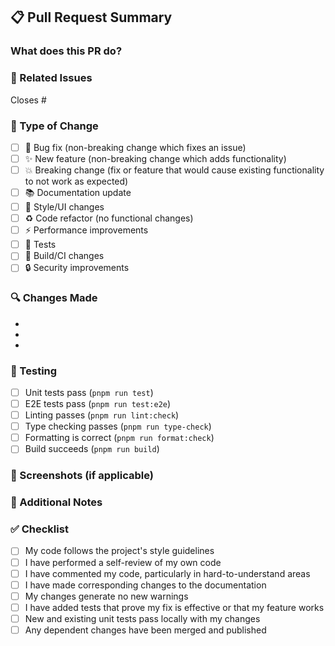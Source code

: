 ## 📋 Pull Request Summary

### What does this PR do?

<!-- Briefly describe the changes in this PR -->

### 🔗 Related Issues

<!-- Link any related issues here using #issue_number -->

Closes #

### 🧪 Type of Change

<!-- Mark with [x] the type that applies -->

- [ ] 🐛 Bug fix (non-breaking change which fixes an issue)
- [ ] ✨ New feature (non-breaking change which adds functionality)
- [ ] 💥 Breaking change (fix or feature that would cause existing functionality to not work as expected)
- [ ] 📚 Documentation update
- [ ] 🎨 Style/UI changes
- [ ] ♻️ Code refactor (no functional changes)
- [ ] ⚡ Performance improvements
- [ ] 🧪 Tests
- [ ] 🔧 Build/CI changes
- [ ] 🔒 Security improvements

### 🔍 Changes Made

<!-- List the main changes made in this PR -->

-
-
-

### 🧪 Testing

<!-- Describe how you tested your changes -->

- [ ] Unit tests pass (`pnpm run test`)
- [ ] E2E tests pass (`pnpm run test:e2e`)
- [ ] Linting passes (`pnpm run lint:check`)
- [ ] Type checking passes (`pnpm run type-check`)
- [ ] Formatting is correct (`pnpm run format:check`)
- [ ] Build succeeds (`pnpm run build`)

### 📸 Screenshots (if applicable)

<!-- Add screenshots to show visual changes -->

### 📝 Additional Notes

<!-- Any additional information, considerations, or context -->

### ✅ Checklist

<!-- Mark completed items with [x] -->

- [ ] My code follows the project's style guidelines
- [ ] I have performed a self-review of my own code
- [ ] I have commented my code, particularly in hard-to-understand areas
- [ ] I have made corresponding changes to the documentation
- [ ] My changes generate no new warnings
- [ ] I have added tests that prove my fix is effective or that my feature works
- [ ] New and existing unit tests pass locally with my changes
- [ ] Any dependent changes have been merged and published
